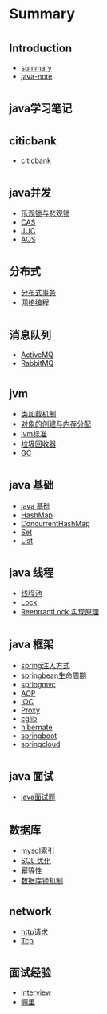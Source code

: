 # Summary


#  
   ## Introduction
   + [summary](README.md)
   + [java-note](Book.md)
#
   ## java学习笔记

#   
   ## citicbank   
   + [citicbank](citicbank/张科老师学习知识点.md)
   
#   
   ## java并发     
  + [乐观锁与悲观锁](并发/乐观锁与悲观锁.md)
  + [CAS](并发/CAS.md)
  + [JUC](并发/JUC.md)
  + [AQS](并发/AQS原理.md)

#    
   ## 分布式     
  + [分布式事务](分布式/分布式事务.md)
  + [网络编程](分布式/网络编程.md)

#
   ## 消息队列
   + [ActiveMQ](消息队列/ActiveMQ.md)   
   + [RabbitMQ](消息队列/RabbitMQ.md)

#
   ## jvm
   + [类加载机制](java/jvm/类加载机制.md)
   + [对象的创建与内存分配](java/jvm/对象的创建与内存分配.md)
   + [jvm标准](java/jvm/jvm标准.md)
   + [垃圾回收器](java/jvm/垃圾收集器.md)
   + [GC](java/jvm/GC.md)

#
   ## java 基础
   + [java 基础](java/java基础/java基础.md)
   + [HashMap](java/java基础/HashMap.md)
   + [ConcurrentHashMap](java/java基础/ConcurrentHashMap.md)
   + [Set](java/java基础/Set.md)
   + [List](java/java基础/List.md)

#
   ## java 线程
   + [线程池](java/java线程/java多线程.md)
   + [Lock](java/java线程/lock.md)
   + [ReentrantLock 实现原理](java/java线程/ReentrantLock.md)

#
   ## java 框架
   + [spring注入方式](java/java框架/spring/spring注入方式.md)
   + [springbean生命周期](java/java框架/spring/SpringBean生命周期.md)
   + [springmvc](java/java框架/spring/SpringMVC.md)
   + [AOP](java/java框架/spring/AOP.md)
   + [IOC](java/java框架/spring/Ioc.md)
   + [Proxy](java/java框架/spring/proxy.md)
   + [cglib](java/java框架/spring/cglib.md)
   + [hibernate](java/java框架/hibernate.md)
   + [springboot](java/java框架/springboot.md)
   + [springcloud](java/java框架/springcloud.md)

#   
   ## java 面试
   - [java面试题](java/java面试题.md)

#
   ## 数据库
   - [mysql索引](数据库/MySQL/mysql索引.md)
   - [SQL 优化](数据库/MySQL/SQL优化.md)
   - [幂等性](数据库/幂等性.md)
   - [数据库锁机制](数据库/数据库锁机制.md)
   
# 
   ## network
   - [http请求](network/http.md)
   - [Tcp](network/TCP三次协议.md)

# 
   ## 面试经验
   - [interview](面试经验/interview.md)
   - [啊里](面试经验/阿里大佬面试题.md)

       
